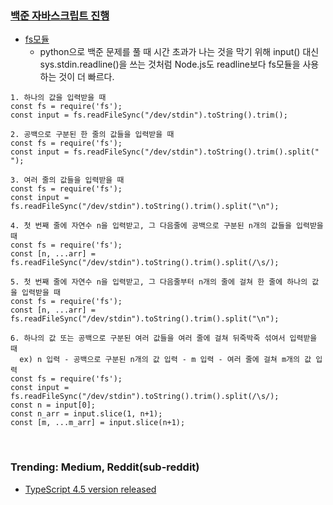 ### [백준 자바스크립트 진행](https://overcome-the-limits.tistory.com/entry/%EC%95%8C%EA%B3%A0%EB%A6%AC%EC%A6%98-%EB%B0%B1%EC%A4%80-0-nodejs-%EC%9E%85%EB%A0%A5%ED%95%98%EA%B8%B0?category=922246?category=922246)
- [fs모듈](https://tesseractjh.tistory.com/39)
  - python으로 백준 문제를 풀 때 시간 초과가 나는 것을 막기 위해 input() 대신 sys.stdin.readline()을 쓰는 것처럼 Node.js도 readline보다 fs모듈을 사용하는 것이 더 빠르다.
```
1. 하나의 값을 입력받을 때
const fs = require('fs');
const input = fs.readFileSync("/dev/stdin").toString().trim();

2. 공백으로 구분된 한 줄의 값들을 입력받을 때
const fs = require('fs');
const input = fs.readFileSync("/dev/stdin").toString().trim().split(" ");

3. 여러 줄의 값들을 입력받을 때
const fs = require('fs');
const input = fs.readFileSync("/dev/stdin").toString().trim().split("\n");

4. 첫 번째 줄에 자연수 n을 입력받고, 그 다음줄에 공백으로 구분된 n개의 값들을 입력받을 때
const fs = require('fs');
const [n, ...arr] = fs.readFileSync("/dev/stdin").toString().trim().split(/\s/);

5. 첫 번째 줄에 자연수 n을 입력받고, 그 다음줄부터 n개의 줄에 걸쳐 한 줄에 하나의 값을 입력받을 때
const fs = require('fs');
const [n, ...arr] = fs.readFileSync("/dev/stdin").toString().trim().split("\n");

6. 하나의 값 또는 공백으로 구분된 여러 값들을 여러 줄에 걸쳐 뒤죽박죽 섞여서 입력받을 때
  ex) n 입력 - 공백으로 구분된 n개의 값 입력 - m 입력 - 여러 줄에 걸쳐 m개의 값 입력
const fs = require('fs');
const input = fs.readFileSync("/dev/stdin").toString().trim().split(/\s/);
const n = input[0];
const n_arr = input.slice(1, n+1);
const [m, ...m_arr] = input.slice(n+1);
```

<br/>

### Trending: Medium, Reddit(sub-reddit)
- [TypeScript 4.5 version released](https://betterprogramming.pub/whats-new-in-typescript-4-5-57d6b88b1e72)
